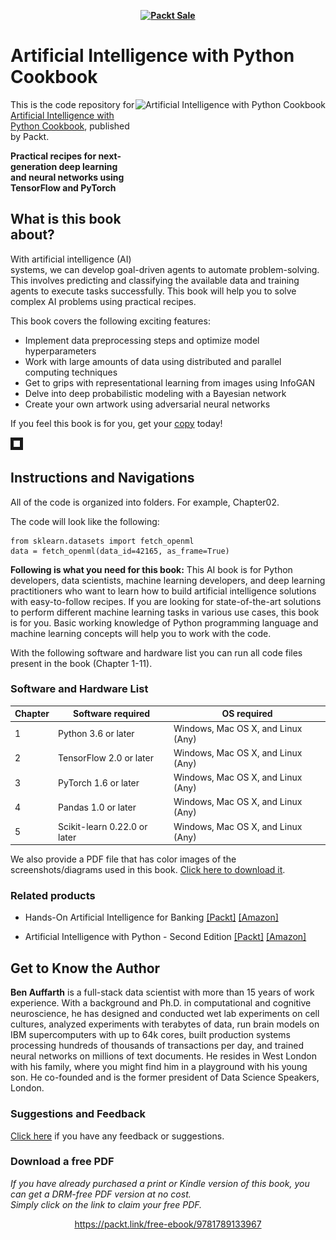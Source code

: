
<b><p align='center'>[![Packt Sale](https://static.packt-cdn.com/assets/images/packt+events/Improve_UX.png)](https://packt.link/algotradingpython)</p></b> 




# Artificial Intelligence with Python Cookbook

<a href="https://www.packtpub.com/product/artificial-intelligence-with-python-cookbook/9781789133967"><img src="https://static.packt-cdn.com/products/9781789133967/cover/smaller" alt="Artificial Intelligence with Python Cookbook" height="256px" align="right"></a>

This is the code repository for [Artificial Intelligence with Python Cookbook](https://www.packtpub.com/product/artificial-intelligence-with-python-cookbook/9781789133967), published by Packt.

**Practical recipes for next-generation deep learning and neural networks using TensorFlow and PyTorch**

## What is this book about?
With artificial intelligence (AI) systems, we can develop goal-driven agents to automate problem-solving. This involves predicting and classifying the available data and training agents to execute tasks successfully. This book will help you to solve complex AI problems using practical recipes.

This book covers the following exciting features: 
* Implement data preprocessing steps and optimize model hyperparameters
* Work with large amounts of data using distributed and parallel computing techniques
* Get to grips with representational learning from images using InfoGAN
* Delve into deep probabilistic modeling with a Bayesian network
* Create your own artwork using adversarial neural networks

If you feel this book is for you, get your [copy](https://www.amazon.com/dp/1789133963) today!

<a href="https://www.packtpub.com/?utm_source=github&utm_medium=banner&utm_campaign=GitHubBanner"><img src="https://raw.githubusercontent.com/PacktPublishing/GitHub/master/GitHub.png" 
alt="https://www.packtpub.com/" border="5" /></a>


## Instructions and Navigations
All of the code is organized into folders. For example, Chapter02.

The code will look like the following:
```
from sklearn.datasets import fetch_openml
data = fetch_openml(data_id=42165, as_frame=True)
```

**Following is what you need for this book:**
This AI book is for Python developers, data scientists, machine learning developers, and deep learning practitioners who want to learn how to build artificial intelligence solutions with easy-to-follow recipes. If you are looking for state-of-the-art solutions to perform different machine learning tasks in various use cases, this book is for you. Basic working knowledge of Python programming language and machine learning concepts will help you to work with the code.

With the following software and hardware list you can run all code files present in the book (Chapter 1-11).

### Software and Hardware List

| Chapter  | Software required                   | OS required                        |
| -------- | ------------------------------------| -----------------------------------|
| 1        | Python 3.6 or later                    | Windows, Mac OS X, and Linux (Any) |
| 2        |TensorFlow 2.0 or later          | Windows, Mac OS X, and Linux (Any) |
| 3        | PyTorch 1.6 or later            | Windows, Mac OS X, and Linux (Any) |
| 4        |Pandas 1.0 or later            | Windows, Mac OS X, and Linux (Any) |
| 5        | Scikit-learn 0.22.0 or later          | Windows, Mac OS X, and Linux (Any) |


We also provide a PDF file that has color images of the screenshots/diagrams used in this book. [Click here to download it](https://static.packt-cdn.com/downloads/9781789133967_ColorImages.pdf).

### Related products 
* Hands-On Artificial Intelligence for Banking [[Packt]](https://www.packtpub.com/product/hands-on-artificial-intelligence-for-banking/9781788830782) [[Amazon]](https://www.amazon.com/dp/1788830784)

* Artificial Intelligence with Python - Second Edition [[Packt]](https://www.packtpub.com/product/artificial-intelligence-with-python-second-edition/9781839219535) [[Amazon]](https://www.amazon.com/dp/183921953X)

## Get to Know the Author
**Ben Auffarth**
is a full-stack data scientist with more than 15 years of work experience. With a background and Ph.D. in computational and cognitive neuroscience, he has designed and conducted wet lab experiments on cell cultures, analyzed experiments with terabytes of data, run brain models on IBM supercomputers with up to 64k cores, built production systems processing hundreds of thousands of transactions per day, and trained neural networks on millions of text documents. He resides in West London with his family, where you might find him in a playground with his young son. He co-founded and is the former president of Data Science Speakers, London.

### Suggestions and Feedback
[Click here](https://docs.google.com/forms/d/e/1FAIpQLSdy7dATC6QmEL81FIUuymZ0Wy9vH1jHkvpY57OiMeKGqib_Ow/viewform) if you have any feedback or suggestions.
### Download a free PDF

 <i>If you have already purchased a print or Kindle version of this book, you can get a DRM-free PDF version at no cost.<br>Simply click on the link to claim your free PDF.</i>
<p align="center"> <a href="https://packt.link/free-ebook/9781789133967">https://packt.link/free-ebook/9781789133967 </a> </p>